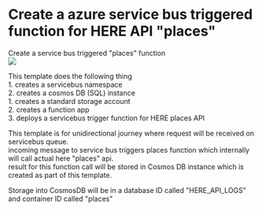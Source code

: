 # Create a azure service bus triggered function for HERE API "places"  

Create a service bus triggered "places" function   
<a href="https://portal.azure.com/#create/Microsoft.Template/uri/https%3A%2F%2Fraw.githubusercontent.com%2Fnavinmistry%2Fhere_azure%2Fmaster%2Farm_templates%2Fservicebus_cosmosdb_fn_places%2Fazure_deploy.json" target="_blank">
    <img src="http://azuredeploy.net/deploybutton.png"/>
</a>


This template does the following thing   
	1. creates a servicebus namespace  
	2. creates a cosmos DB (SQL) instance  
	1. creates a standard storage account  
	2. creates a function app  
	3. deploys a servicebus trigger function for HERE places API  

This template is for unidirectional journey where request will be received on servicebus queue.   
incoming message to service bus triggers places function which internally will call actual here "places" api.   
result for this function call will be stored in Cosmos DB instance which is created as part of this template.   
   
Storage into CosmosDB will be in a database ID called "HERE_API_LOGS" and container ID called "places"   

